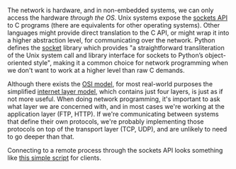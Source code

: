 The network is hardware, and in non-embedded systems, we can only access the hardware _through the OS_. Unix systems expose the [sockets API](https://beej.us/guide/bgnet/) to C programs (there are equivalents for other operating systems). Other languages might provide direct translation to the C API, or might wrap it into a higher abstraction level, for communicating over the network. Python defines the [socket](https://docs.python.org/3/library/socket.html) library which provides "a straightforward transliteration of the Unix system call and library interface for sockets to Python’s object-oriented style", making it a common choice for network programming when we don't want to work at a higher level than raw C demands.

Although there exists the [OSI model](https://en.wikipedia.org/wiki/OSI_model), for most real-world purposes the simplified [internet layer model](https://en.wikipedia.org/wiki/Internet_layer), which contains just four layers, is just as if not more useful. When doing network programming, it's important to ask what layer we are concerned with, and in most cases we're working at the application layer (FTP, HTTP). If we're communicating between systems that define their own protocols, we're probably implementing those protocols on top of the transport layer (TCP, UDP), and are unlikely to need to go deeper than that.

Connecting to a remote process through the sockets API looks something like [this simple script](./0_application-layer/webclient.py) for clients.